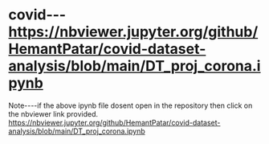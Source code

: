 # covid---https://nbviewer.jupyter.org/github/HemantPatar/covid-dataset-analysis/blob/main/DT_proj_corona.ipynb
Note----if the above ipynb file dosent open in the repository then click on the nbviewer link provided.
https://nbviewer.jupyter.org/github/HemantPatar/covid-dataset-analysis/blob/main/DT_proj_corona.ipynb
